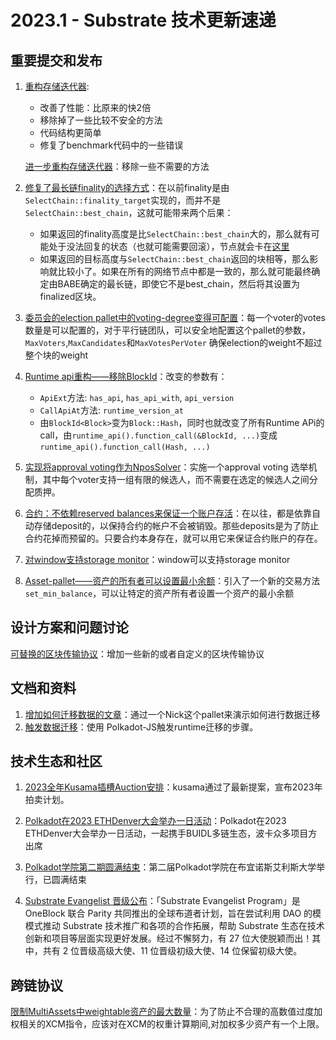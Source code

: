 # 2023.1 - Substrate 技术更新速递

## 重要提交和发布
1. [重构存储迭代器](https://github.com/paritytech/substrate/pull/13284):
    - 改善了性能：比原来的快2倍
    - 移除掉了一些比较不安全的方法
    - 代码结构更简单
    - 修复了benchmark代码中的一些错误
    
    [进一步重构存储迭代器](https://github.com/paritytech/substrate/pull/13445)：移除一些不需要的方法

2. [修复了最长链finality的选择方式](https://github.com/paritytech/substrate/pull/13289)：在以前finality是由`SelectChain::finality_target`实现的，而并不是`SelectChain::best_chain`，这就可能带来两个后果：
    - 如果返回的finality高度是比`SelectChain::best_chain`大的，那么就有可能处于没法回复的状态（也就可能需要回滚），节点就会卡在[这里](https://github.com/paritytech/substrate/blob/248fdf0d4b5e3758cfdadb283b5eca5f0731e466/client/finality-grandpa/src/environment.rs#L1230)
    - 如果返回的目标高度与`SelectChain::best_chain`返回的块相等，那么影响就比较小了。如果在所有的网络节点中都是一致的，那么就可能最终确定由BABE确定的最长链，即使它不是best_chain，然后将其设置为finalized区块。

3. [委员会的election pallet中的voting-degree变得可配置](https://github.com/paritytech/substrate/pull/13305)：每一个voter的votes数量是可以配置的，对于平行链团队，可以安全地配置这个pallet的参数，`MaxVoters`,`MaxCandidates`和`MaxVotesPerVoter` 确保election的weight不超过整个块的weight

4. [Runtime api重构——移除BlockId](https://github.com/paritytech/substrate/pull/13255)：改变的参数有：
    - `ApiExt`方法: `has_api`, `has_api_with`, `api_version`
    - `CallApiAt`方法: `runtime_version_at`
    - 由`BlockId<Block>`变为`Block::Hash`，同时也就改变了所有Runtime APi的call，由`runtime_api().function_call(&BlockId, ...)`变成`runtime_api().function_call(Hash, ...)`

5. [实现将approval voting作为NposSolver](https://github.com/paritytech/substrate/pull/13367)：实施一个approval voting 选举机制，其中每个voter支持一组有限的候选人，而不需要在选定的候选人之间分配质押。

6. [合约：不依赖reserved balances来保证一个账户存活](https://github.com/paritytech/substrate/pull/13369)：在以往，都是依靠自动存储deposit的，以保持合约的帐户不会被销毁。那些deposits是为了防止合约花掉而预留的。只要合约本身存在，就可以用它来保证合约账户的存在。

7. [对window支持storage monitor](https://github.com/paritytech/substrate/pull/13466)：window可以支持storage monitor

8. [Asset-pallet——资产的所有者可以设置最小余额](https://github.com/paritytech/substrate/pull/13486)：引入了一个新的交易方法`set_min_balance`，可以让特定的资产所有者设置一个资产的最小余额

## 设计方案和问题讨论

[可替换的区块传输协议](https://github.com/paritytech/substrate/discussions/13370)：增加一些新的或者自定义的区块传输协议

## 文档和资料

1. [增加如何迁移数据的文章](https://docs.substrate.io/reference/how-to-guides/storage-migrations/basic-storage-migration/)：通过一个Nick这个pallet来演示如何进行数据迁移   
2. [触发数据迁移](https://docs.substrate.io/reference/how-to-guides/storage-migrations/trigger-migration/)：使用 Polkadot-JS触发runtime迁移的步骤。

## 技术生态和社区

1. [2023全年Kusama插槽Auction安排](https://mp.weixin.qq.com/s/Sn4ZsI86KfImpXgI26Itrw)：kusama通过了最新提案，宣布2023年拍卖计划。

2. [Polkadot在2023 ETHDenver大会举办一日活动](https://polkadot.network/ecosystem/events/ethdenver-2023/)：Polkadot在2023 ETHDenver大会举办一日活动，一起携手BUIDL多链生态，波卡众多项目方出席

3. [Polkadot学院第二期圆满结束](https://polkadot.network/development/academy/)：第二届Polkadot学院在布宜诺斯艾利斯大学举行，已圆满结束

4. [Substrate Evangelist 晋级公布](https://mp.weixin.qq.com/s/r30FHl_97LCYb40sewx3FA)：「Substrate Evangelist Program」是 OneBlock 联合 Parity 共同推出的全球布道者计划，旨在尝试利用 DAO 的模模式推动 Substrate 技术推广和各项的合作拓展，帮助 Substrate 生态在技术创新和项目等层面实现更好发展。经过不懈努力，有 27 位大使脱颖而出！其中，共有 2 位晋级高级大使、11 位晋级初级大使、14 位保留初级大使。

## 跨链协议

[限制MultiAssets中weightable资产的最大数量](https://github.com/paritytech/polkadot/pull/6786)：为了防止不合理的高数值过度加权相关的XCM指令，应该对在XCM的权重计算期间,对加权多少资产有一个上限。

